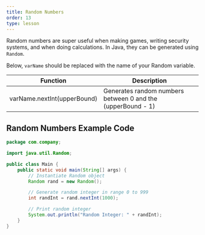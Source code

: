 ```yaml
---
title: Random Numbers
order: 13
type: lesson
---
```


Random numbers are super useful when making games, writing security systems, and when doing calculations. In Java, they can be generated using `Random`.

Below, `varName` should be replaced with the name of your Random variable.

| Function                    | Description                                                 |
| --------------------------- | ----------------------------------------------------------- |
| varName.nextInt(upperBound) | Generates random numbers between 0 and the (upperBound - 1) |

## Random Numbers Example Code

```java
package com.company;

import java.util.Random;

public class Main {
    public static void main(String[] args) {
        // Instantiate Random object
        Random rand = new Random();

        // Generate random integer in range 0 to 999
        int randInt = rand.nextInt(1000);

        // Print random integer
        System.out.println("Random Integer: " + randInt);
    }
}
```

